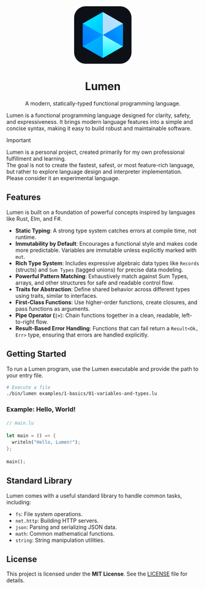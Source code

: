 <div align="center">
  <img src="assets/lumen.png" alt="Lumen Logo" width="150"/>
  <h1>Lumen</h1>
  <p>
    A modern, statically-typed functional programming language.
  </p>
</div>

Lumen is a functional programming language designed for clarity, safety, and expressiveness. It brings modern language features into a simple and concise syntax, making it easy to build robust and maintainable software.

> [!IMPORTANT]  
> Lumen is a personal project, created primarily for my own professional fulfillment and learning.  
> The goal is not to create the fastest, safest, or most feature-rich language, but rather to explore language design and interpreter implementation. Please consider it an experimental language.

## Features

Lumen is built on a foundation of powerful concepts inspired by languages like Rust, Elm, and F#.

- **Static Typing**: A strong type system catches errors at compile time, not runtime.
- **Immutability by Default**: Encourages a functional style and makes code more predictable. Variables are immutable unless explicitly marked with `mut`.
- **Rich Type System**: Includes expressive algebraic data types like `Records` (structs) and `Sum Types` (tagged unions) for precise data modeling.
- **Powerful Pattern Matching**: Exhaustively match against Sum Types, arrays, and other structures for safe and readable control flow.
- **Traits for Abstraction**: Define shared behavior across different types using traits, similar to interfaces.
- **First-Class Functions**: Use higher-order functions, create closures, and pass functions as arguments.
- **Pipe Operator (`|>`**): Chain functions together in a clean, readable, left-to-right flow.
- **Result-Based Error Handling**: Functions that can fail return a `Result<Ok, Err>` type, ensuring that errors are handled explicitly.

## Getting Started

To run a Lumen program, use the Lumen executable and provide the path to your entry file.

```bash
# Execute a file
./bin/lumen examples/1-basics/01-variables-and-types.lu
```

### Example: Hello, World\!

```rust
// main.lu

let main = () => {
  writeln("Hello, Lumen!");
};

main();
```

## Standard Library

Lumen comes with a useful standard library to handle common tasks, including:

- `fs`: File system operations.
- `net.http`: Building HTTP servers.
- `json`: Parsing and serializing JSON data.
- `math`: Common mathematical functions.
- `string`: String manipulation utilities.

## License

This project is licensed under the **MIT License**. See the [LICENSE](LICENSE) file for details.
